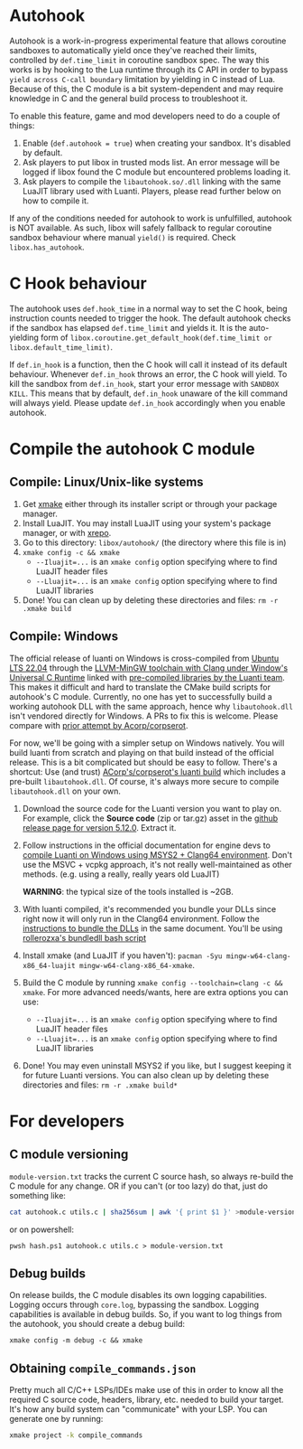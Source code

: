 # Autohook
Autohook is a work-in-progress experimental feature that allows coroutine sandboxes to automatically yield once they've reached their limits, controlled by `def.time_limit` in coroutine sandbox spec. The way this works is by hooking to the Lua runtime through its C API in order to bypass `yield across C-call boundary` limitation by yielding in C instead of Lua. Because of this, the C module is a bit system-dependent and may require knowledge in C and the general build process to troubleshoot it.

To enable this feature, game and mod developers need to do a couple of things:

1. Enable (`def.autohook = true`) when creating your sandbox. It's disabled by default.
2. Ask players to put libox in trusted mods list. An error message will be logged if libox found the C module but encountered problems loading it.
3. Ask players to compile the `libautohook.so/.dll` linking with the same LuaJIT library used with Luanti. Players, please read further below on how to compile it.

If any of the conditions needed for autohook to work is unfulfilled, autohook is NOT available. As such, libox will safely fallback to regular coroutine sandbox behaviour where manual `yield()` is required. Check `libox.has_autohook`.

# C Hook behaviour
The autohook uses `def.hook_time` in a normal way to set the C hook, being instruction counts needed to trigger the hook. The default autohook checks if the sandbox has elapsed `def.time_limit` and yields it. It is the auto-yielding form of `libox.coroutine.get_default_hook(def.time_limit or libox.default_time_limit)`.

If `def.in_hook` is a function, then the C hook will call it instead of its default behaviour. Whenever `def.in_hook` throws an error, the C hook will yield. To kill the sandbox from `def.in_hook`, start your error message with `SANDBOX KILL`. This means that by default, `def.in_hook` unaware of the kill command will always yield. Please update `def.in_hook` accordingly when you enable autohook.

# Compile the autohook C module
## Compile: Linux/Unix-like systems
1. Get [xmake](https://xmake.io/) either through its installer script or through your package manager.
2. Install LuaJIT. You may install LuaJIT using your system's package manager, or with [xrepo](https://xrepo.xmake.io/).
3. Go to this directory: `libox/autohook/` (the directory where this file is in)
4. `xmake config -c && xmake`
   - `--Iluajit=...` is an `xmake config` option specifying where to find LuaJIT header files
   - `--Lluajit=...` is an `xmake config` option specifying where to find LuaJIT libraries
5. Done! You can clean up by deleting these directories and files: `rm -r .xmake build`

## Compile: Windows
The official release of luanti on Windows is cross-compiled from [Ubuntu LTS 22.04](https://releases.ubuntu.com/jammy/) through the [LLVM-MinGW toolchain with Clang under Window's Universal C Runtime](https://github.com/mstorsjo/llvm-mingw/) linked with [pre-compiled libraries by the Luanti team](https://github.com/luanti-org/luanti/blob/5.12.0/util/buildbot/buildwin64.sh#31). This makes it difficult and hard to translate the CMake build scripts for autohook's C module. Currently, no one has yet to successfully build a working autohook DLL with the same approach, hence why `libautohook.dll` isn't vendored directly for Windows. A PRs to fix this is welcome. Please compare with [prior attempt by Acorp/corpserot](https://github.com/corpserot/luanti-win-clang64).

For now, we'll be going with a simpler setup on Windows natively. You will build luanti from scratch and playing on that build instead of the official release. This is a bit complicated but should be easy to follow. There's a shortcut: Use (and trust) [ACorp's/corpserot's luanti build](https://github.com/corpserot/luanti-win-clang64) which includes a pre-built `libautohook.dll`. Of course, it's always more secure to compile `libautohook.dll` on your own.

1. Download the source code for the Luanti version you want to play on. For example, click the **Source code** (zip or tar.gz) asset in the [github release page for version 5.12.0](https://github.com/luanti-org/luanti/releases/tag/5.12.0). Extract it.

2. Follow instructions in the official documentation for engine devs to [compile Luanti on Windows using MSYS2 + Clang64 environment](https://docs.luanti.org/for-engine-devs/compiling/windows/). Don't use the MSVC + vcpkg approach, it's not really well-maintained as other methods. (e.g. using a really, really years old LuaJIT)

   **WARNING**: the typical size of the tools installed is ~2GB.

3. With luanti compiled, it's recommended you bundle your DLLs since right now it will only run in the Clang64 environment. Follow the [instructions to bundle the DLLs](https://docs.luanti.org/for-engine-devs/compiling/windows/#bundling-dlls) in the same document. You'll be using [rollerozxa's bundledll bash script](https://github.com/rollerozxa/msys2-bundledlls)

4. Install xmake (and LuaJIT if you haven't): `pacman -Syu mingw-w64-clang-x86_64-luajit mingw-w64-clang-x86_64-xmake`.

5. Build the C module by running `xmake config --toolchain=clang -c && xmake`. For more advanced needs/wants, here are extra options you can use:
   - `--Iluajit=...` is an `xmake config` option specifying where to find LuaJIT header files
   - `--Lluajit=...` is an `xmake config` option specifying where to find LuaJIT libraries

6. Done! You may even uninstall MSYS2 if you like, but I suggest keeping it for future Luanti versions. You can also clean up by deleting these directories and files: `rm -r .xmake build*`

# For developers
## C module versioning
`module-version.txt` tracks the current C source hash, so always re-build the C module
for any change. OR if you can't (or too lazy) do that, just do something like:

```sh
cat autohook.c utils.c | sha256sum | awk '{ print $1 }' >module-version.txt
```

or on powershell:

```pwsh
pwsh hash.ps1 autohook.c utils.c > module-version.txt
```

## Debug builds
On release builds, the C module disables its own logging capabilities. Logging
occurs through `core.log`, bypassing the sandbox. Logging capabilities is
available in debug builds. So, if you want to log things from the autohook, you
should create a debug build:

```
xmake config -m debug -c && xmake
```

## Obtaining `compile_commands.json`
Pretty much all C/C++ LSPs/IDEs make use of this in order to know all the
required C source code, headers, library, etc. needed to build your target. It's
how any build system can "communicate" with your LSP. You can generate one by running:

```sh
xmake project -k compile_commands
```